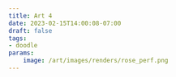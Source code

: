 ```yaml
---
title: Art 4
date: 2023-02-15T14:00:08-07:00
draft: false
tags: 
- doodle
params:
    image: /art/images/renders/rose_perf.png
---
```

